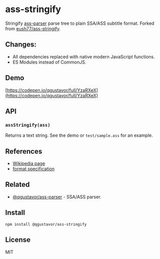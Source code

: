 # ass-stringify

Stringify [ass-parser](https://www.npmjs.com/packages/@qgustavor/ass-parser) parse tree to plain SSA/ASS subtitle format. Forked from [eush77/ass-stringify](https://github.com/eush77/ass-stringify).

## Changes:

- All dependencies replaced with native modern JavaScript functions.
- ES Modules instead of CommonJS.

## Demo

[https://codepen.io/qgustavor/full/YzaRXeX](https://codepen.io/qgustavor/full/YzaRXeX)

## API

### `assStringify(ass)`

Returns a text string. See the demo or `test/sample.ass` for an example.

## References

- [Wikipedia page](http://en.wikipedia.org/wiki/SubStation_Alpha)
- [format specification](http://www.perlfu.co.uk/projects/asa/ass-specs.doc)

## Related

- [@qgustavor/ass-parser](https://www.npmjs.com/packages/@qgustavor/ass-parser) - SSA/ASS parser.

## Install

```shell
npm install @qgustavor/ass-stringify
```

## License

MIT
